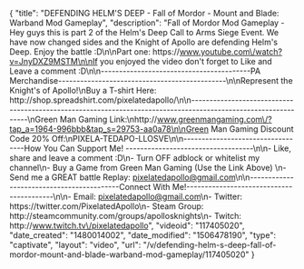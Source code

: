{
    "title": "DEFENDING HELM'S DEEP - Fall of Mordor - Mount and Blade: Warband Mod Gameplay",
    "description": "Fall of Mordor Mod Gameplay - Hey guys this is part 2 of the Helm's Deep Call to Arms Siege Event.  We have now changed sides and the Knight of Apollo are defending Helm's Deep.  Enjoy the battle :D\n\nPart one: https:\/\/www.youtube.com\/watch?v=JnyDXZ9MSTM\n\nIf you enjoyed the video don't forget to Like and Leave a comment :D\n\n-----------------------------------------PA Merchandise----------------------------------------------\n\nRepresent the Knight's of Apollo!\nBuy a T-shirt Here: http:\/\/shop.spreadshirt.com\/pixelatedapollo\/\n\n---------------------------------------------------------------------------------------------------------------\nGreen Man Gaming Link:\nhttp:\/\/www.greenmangaming.com\/?tap_a=1964-996bbb&tap_s=29753-aa0a78\n\nGreen Man Gaming Discount Code 20% Off:\nPIXELA-TEDAPO-LLOSVE\n\n----------------------------------How You Can Support Me! -----------------------------------\n\n- Like, share and leave a comment :D\n- Turn OFF adblock or whitelist my channel\n- Buy a Game from Green Man Gaming (Use the Link Above) \n- Send me a GREAT battle Replay: pixelatedapollo@gmail.com\n\n------------------------------------------Connect With Me!-----------------------------------------\n\n- Email: pixelatedapollo@gmail.com\n- Twitter: https:\/\/twitter.com\/PixelatedApollo\n- Steam Group:  http:\/\/steamcommunity.com\/groups\/apollosknights\n- Twitch: http:\/\/www.twitch.tv\/pixelatedapollo",
    "videoid": "117405020",
    "date_created": "1480014002",
    "date_modified": "1506478190",
    "type": "captivate",
    "layout": "video",
    "url": "\/v\/defending-helm-s-deep-fall-of-mordor-mount-and-blade-warband-mod-gameplay\/117405020"
}